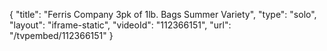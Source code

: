 {
    "title": "Ferris Company 3pk of 1lb. Bags  Summer Variety",
    "type": "solo",
    "layout": "iframe-static",
    "videoId": "112366151",
    "url": "\/tvpembed\/112366151"
}